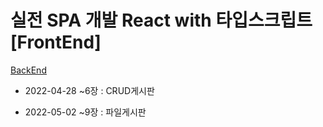 # 실전 SPA 개발 React with 타입스크립트 [FrontEnd]

[BackEnd]("https://github.com/nan-yb/react_spa")

- 2022-04-28
  ~6장 : CRUD게시판

- 2022-05-02
  ~9장 : 파일게시판
